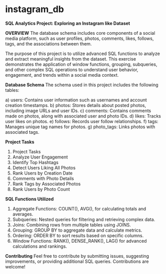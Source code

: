 # instagram_db

__SQL Analytics Project: Exploring an Instagram like Dataset__

__OVERVIEW__
The database schema includes core components of a social media platform, such as user profiles, photos, comments, likes, follows, tags, and the associations between them.

The purpose of this project is to utilize advanced SQL functions to analyze and extract meaningful insights from the dataset. This exercise demonstrates the application of window functions, grouping, subqueries, and other complex SQL operations to understand user behavior, engagement, and trends within a social media context.


__Database Schema__
The schema used in this project includes the following tables:

a) users: Contains user information such as usernames and account creation timestamps.
b) photos: Stores details about posted photos, including image URLs and user IDs.
c) comments: Contains comments made on photos, along with associated user and photo IDs.
d) likes: Tracks user likes on photos.
e) follows: Records user follow relationships.
f) tags: Manages unique tag names for photos.
g) photo_tags: Links photos with associated tags.

__Project Tasks__
1. Project Tasks
2. Analyze User Engagement
3. Identify Top Hashtags
4. Detect Users Liking All Photos
5. Rank Users by Creation Date
6. Comments with Photo Details
7. Rank Tags by Associated Photos
8. Rank Users by Photo Count

__SQL Functions Utilized__
1. Aggregate Functions: COUNT(), AVG(), for calculating totals and averages.
2. Subqueries: Nested queries for filtering and retrieving complex data.
3. Joins: Combining rows from multiple tables using JOINS.
4. Grouping: GROUP BY to aggregate data and calculate metrics.
5. Ordering: ORDER BY to sort results based on specific columns.
6. Window Functions: RANK(), DENSE_RANK(), LAG() for advanced calculations and rankings.


__Contributing__
Feel free to contribute by submitting issues, suggesting improvements, or providing additional SQL queries. 
Contributions are welcome!
